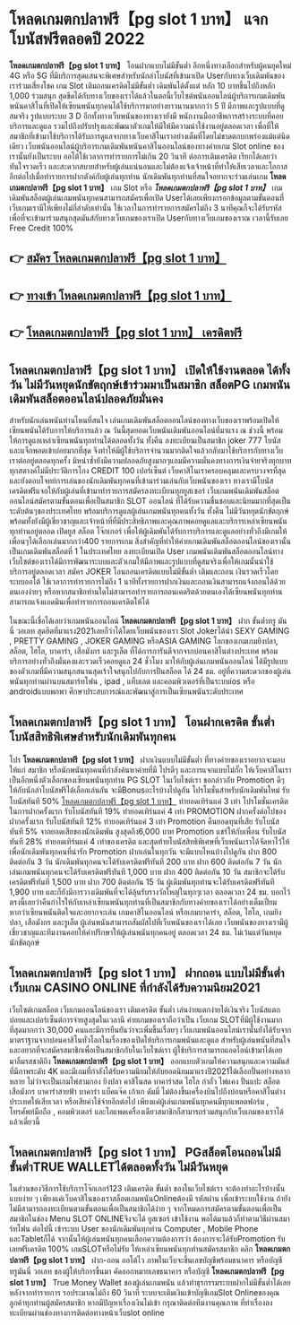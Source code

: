# โหลดเกมตกปลาฟรี【pg slot 1 บาท】  แจกโบนัสฟรีตลอดปี 2022

**โหลดเกมตกปลาฟรี【pg slot 1 บาท】** โอนฝากแบบไม่มีขั้นต่ำ  อีกหนึ่งทางเลือกสำหรับผู้คนยุคใหม่ 4G หรือ 5G ที่มีบริการสุดแสนจะพิเศษสำหรับนักล่าโบนัสที่เข้ามาเปิด Userกับทางเว็บเดิมพันของเราร่วมเสี่ยงโชค เกม Slot  เติมถอนเครดิตไม่มีขั้นต่ำ เดิมพันได้ตั้งแต่ หลัก 10 บาทขึ้นไปถึงหลัก 1,000 ร่วมสนุก สุดขีดได้กับทางเว็บของเราได้แล้วในตอนี้เว็บไซต์พนันออนไลน์ผู้บริการเกมเดิมพันพนันคาสิโนที่เปิดให้เซียนพนันทุกคนได้ใช้บริการมาอย่างยาวนานมากกว่า 5 ปี มีภาพและรูปแบบที่ดูสมจริง รูปแบบระบบ 3 D
อีกทั้งทางเว็บพนันของทางเรายังมี พนักงานมืออาชีพการสร้างระบบที่คอยบริการและดูแล  รวมไปถึงปรับปรุงและพัฒนาตัวเกมให้มีให้มีความน่าใช้งานอยู่ตลอดเวลา เพื่อที่ให้สมาชิกที่เข้ามาใช้บริการได้รับการดูแลจากทางเว็บคาสิโนเราอย่างเต็มที่โดยไม่ขาดตกบกพร่องแม้แต่นิดเดียว เว็บพนันออนไลน์ผู้บริการเกมเดิมพันพนันคาสิโนออนไลน์ของทางค่ายเกม Slot online ของเรานั้นยังเป็นระบบ ออโต้ใช้เวลาการทำรายการไม่เกิน 20 วินาที ต่อการเติมเครดิต เรียกได้เลยว่าทันใจรวดเร็ว และสะดวกสบายสำหรับผู้เล่นแน่นอนและไม่ต้องแจ้งเจ้าหน้าที่ทำให้เสียเวลาและโอกาสอีกต่อไปเมื่อทำรายการฝากตังค์กับผู้เล่นทุกท่าน
นักเดิมพันทุกท่านที่สนใจอยากจะร่วมเล่นเกม **โหลดเกมตกปลาฟรี【pg slot 1 บาท】** เกม Slot  หรือ ***โหลดเกมตกปลาฟรี【pg slot 1 บาท】*** เกมเดิมพันสล็อตผู้เล่นเกมพนันทุกคนสามารถสมัครเพื่อเปิด Userได้เลยเพียงกรอกข้อมูลตามขั้นตอนที่เว็บเกมเรามีให้เพียงไม่กี่ลำดับเท่านั้น ใช้เวลาในการทำรายการสมัครไม่ถึง 3 นาทีคุณก็จะได้รับรหัสเพื่อที่จะเข้ามาร่วมสนุกสุดมันส์กับทางเว็บเกมของเราเปิด Userกับทางเว็บเกมของเราณ เวลานี้รับเลย Free Credit 100%

## 👉 [สมัคร โหลดเกมตกปลาฟรี【pg slot 1 บาท】](https://archa888.com/)
## 👉 [ทางเข้า โหลดเกมตกปลาฟรี【pg slot 1 บาท】](https://archa888.com/)
## 👉 [โหลดเกมตกปลาฟรี【pg slot 1 บาท】 เครดิตฟรี](https://archa888.com/)

## โหลดเกมตกปลาฟรี【pg slot 1 บาท】 เปิดให้ใช้งานตลอด ได้ทั้งวัน ไม่มีวันหยุดนักขัตฤกษ์เข้าร่วมมาเป็นสมาชิก สล็อตPG เกมพนันเดิมพันสล็อตออนไลน์ปลอดภัยมั่นคง

สำหรับนักเล่นพนันท่านไหนที่สนใจ เล่นเกมเดิมพันสล็อตออนไลน์ของทางเว็บของเราพร้อมเปิดให้เซียนพนันได้รับการให้บริการแล้ว ณ วันนี้สุดยอดเว็บพนันเดิมพันออนไลน์ที่มาแรง ณ ช่วงนี้ พร้อมให้การดูแลเหล่าเซียนพนันทุกท่านได้ตลอดทั้งวัน ทั้งคืน ลงทะเบียนเป็นสมาชิก joker 777 โบนัสและแจ็กพอตเข้าบ่อยมากที่สุด จึงทำให้มีผู้ใช้บริการจำนวนมากติดใจแล้วกลับมาใช้บริการกับทางเว็บเราต่ออยู่ตลอดทุกครั้ง มิหนำซ้ำยังมีความปลอดภัยสูงมากๆแถมมีความมั่นคงทางการเงินจ่ายจริงทุกบาททุกสตางค์ไม่มีประวัติการโกง CREDIT 100 เปอร์เซ็นต์ เว็บคาสิโนเราครอบคลุมและครบวงจรที่สุดและยังตอบโจทย์การเล่นของนักเดิมพันทุกคนที่เข้ามาร่วมเล่นกับเว็บพนันของเรา
ทางเรามีโบนัสเครดิตฟรีแจกให้กับผู้เล่นที่เข้ามาทำรายการสมัครลงทะเบียนทุกยูสเซอร์ เว็บเกมพนันเดิมพันสล็อตออนไลน์สมัครตามขั้นตอนเพื่อเป็นสมาชิก SLOT ออนไลน์ ที่ได้รับความชื่นชอบและนิยมมากที่สุดเป็นระดับต้นๆของประเทศไทย พร้อมบริการดูแลผู้เล่นเกมพนันทุกคนทั้งวัน ทั้งคืน ไม่มีวันหยุดนักขัตฤกษ์พร้อมทั้งยังมีผู้เชี่ยวชาญและเจ้าหน้าที่ที่มีประสิทธิภาพและคุณภาพคอยดูแลและบริการเหล่าเซียนพนันทุกท่านอยู่ตลอด เปิดยูส สล็อต โจ๊กเกอร์ เพื่อให้ผู้เดิมพันได้รับการบริการและดูแลอย่างทั่วถึงมีเกมให้เพื่อนๆได้เลือกเล่นมากกว่า400 รายการเกม
สิ่งสำคัญที่ทำให้ค่ายเกมเดิมพันสล็อตออนไลน์ของเรานั้นเป็นเกมเดิมพันสล็อตที่ 1 ในประเทศไทย ลงทะเบียนเปิด User  เกมพนันเดิมพันสล็อตออนไลน์ทางเว็บไซต์ของเราได้มีการพัฒนาระบบและตัวเกมให้มีภาพและรูปแบบที่ดูสมจริงเพื่อให้เกมนั้นน่าใช้บริการอยู่ตลอดเวลา สมัคร JOKER โอนถอนเครดิตแบบไม่มีขั้นต่ำ เติมและถอน เงินรวดเร็วโดยระบบออโต้ ใช้เวลาการทำรายการไม่ถึง 1 นาทีทั้งรายการฝากเงินและถอนเงินสามารถแจ้งถอนได้ด้วยตนเองง่ายๆ หรือหากสมาชิกท่านใดไม่สามารถทำรายการถอนเคดริตด้วยตนเองได้เซียนพนันทุกท่านสามารถแจ้งแอดมินเพื่อทำรายการถอนเครดิตให้ได้

ในขณะนี้เชื่อได้เลยว่าเกมพนันออนไลน์ **โหลดเกมตกปลาฟรี【pg slot 1 บาท】** ฝาก ขั้นต่ำทรู มันนี่ วอเลท สุดฮิตที่มาแรง2021เลยก็ว่าได้โดยเว็บพนันของเรา Slot Jokerได้นำ SEXY GAMING , PRETTY GAMING , JOKER GAMING หรือASIA GAMING โลกของเกมเกมยิงปลา, สล็อต, ไฮโล, บาคาร่า, เสือมังกร และรูเล็ต ที่ได้การการันตีจากจากบ่อนคาสิโนต่างประเทศ พร้อมบริการอย่างทั่วถึงมั่นคงและรวดเร็วคอยดูแล 24 ชั่วโมง มาให้กับผู้เล่นเกมพนันออนไลน์ ได้มีรูปแบบของตัวเกมที่มีความสนุกสนานสุดเร้าใจสนุกไปกับการปั่นสล็อต ได้ 24 ชม. อยู่ที่ความสะดวกของผู้เล่นพนันทุกท่านผ่านบนสมาร์ทโฟน , ipad , แท็บเลต และคอมพิวเตอร์ที่เป็นระบบios หรือ androidแบบพกพา ศึกษาประสบการณ์และพัฒนาสู่การเป็นเซียนพนันระดับประเทศ

## โหลดเกมตกปลาฟรี【pg slot 1 บาท】 โอนฝากเครดิต ขั้นต่ำ โบนัสสิทธิพิเศษสำหรับนักเดิมพันทุกคน

โปร **โหลดเกมตกปลาฟรี【pg slot 1 บาท】** ฝากเงินแบบไม่มีขั้นต่ำ ที่ทางค่ายของเราอยากจะมอบให้แก่  สมาชิก หรือนักพนันทุกคนที่กำลังค้นหาค่ายที่มี โปรดีๆ และการแจกแบบไม่กั๊ก ให้เว็บคาสิโนเราเป็นอีกหนึ่งตัวเลือกของเซียนพนันทุกท่าน  PG SLOT ในเว็บไซต์เรา ขอกล่าวกับ Promotion ดีๆ ให้กับนักล่าโบนัสฟรีได้เลือกเล่นกัน จะมีBonusอะไรบ้างไปดูกัน
โปรโมชั่นสำหรับนักเดิมพันใหม่ รับโบนัสทันที 50% [โหลดเกมตกปลาฟรี【pg slot 1 บาท】](https://archa888.com/) ทำยอดเทิร์นแค่ 3 เท่า
โปรโมชั่นเครดิตในการฝากครั้งแรก รับโบนัสทันที 19% ทำยอดเทิร์นแค่ 4 เท่า
 PROMOTION ฝากครั้งต่อไปของฝากครั้งแรก รับโบนัสทันที 12% ทำยอดเทิร์นแค่ 3 เท่า
 Promotion คืนยอดทุนที่เสีย รับโบนัสทันที 5% จากยอดเสียของนักเดิมพัน สูงสุดถึง6,000 บาท
 Promotion แชร์ให้กับเพื่อน รับโบนัสทันที 28% ทำยอดเทิร์นแค่ 4 เท่าของเครดิต
และสุดท้ายโบนัสสิทธิพิเศษที่เว็บพนันเราได้จัดหาไว้ให้เพื่อนักเดิมพันทุกคนที่น่ารัก  Promotion ฝากเล่นในทุกวัน จะมีแบบไหนบ้างไปดูกัน
ฝาก 800 ติดต่อกัน 3 วัน นักเดิมพันทุกคนจะได้รับเครดิตฟรีทันที 200 บาท
ฝาก 600 ติดต่อกัน 7 วัน นักเล่นเกมพนันทุกคนจะได้รับเครดิตฟรีทันที 1,000 บาท
ฝาก 400 ติดต่อกัน 10 วัน สมาชิกจะได้รับเครดิตฟรีทันที 1,500 บาท
ฝาก 700 ติดต่อกัน 15 วัน ผู้เดิมพันทุกท่านจะได้รับเครดิตฟรีทันที 1,900 บาท
และก็ยังมีการวางเดิมพันที่จะได้ลุ้นรับรางวัลใหญ่ในทุกๆเวลา ตลอดเวลา 24 ชม. บอกไว้ตรงนี้เลยว่าคืนกำไรให้กับเหล่าเซียนพนันทุกท่านที่เป็นสมาชิกกับทางค่ายของเราได้อย่างเต็มเปี่ยม หากว่าเซียนพนันติดใจและอยากจะเล่น เกมคาสิโนออนไลน์ หรือเกมบาคาร่า, สล็อต, ไฮโล, เกมยิงปลา, เสือมังกร และรูเล็ต ผู้เล่นพนันสามารถสัมผัสไปที่เว็บพนันของเราได้เลย เว็บพนันของทางเรามีผู้เชี่ยวชาญและทีมงานคอยให้คำปรึกษาให้ผู้เล่นพนันทุกคนอยู่ ตลอดเวลา 24 ชม. ไม่เว้นแต่วันหยุดนักขัตฤกษ์

## โหลดเกมตกปลาฟรี【pg slot 1 บาท】 ฝากถอน แบบไม่มีขั้นต่ำ  เว็บเกม CASINO ONLINE ที่กำลังได้รับความนิยม2021

เว็บไซต์เกมสล็อต เว็บเกมออนไลน์ของเรา เติมเครดิต ขั้นต่ำ เล่นง่ายแตกง่ายได้เงินจริง โบนัสแตกบ่อยและเปอร์เซ็นต์การจ่ายสูงสุดในเวลานี ค่ายเกมของเราถือว่าเป็น เว็บเกม SLOTที่มีผู้ใช้งานมากที่สุดมากกว่า 30,000 คนและมีการยืนยันว่าจะเพิ่มขึ้นเรื่อยๆ เว็บเกมพนันออนไลน์เรานั้นยังได้รับจากมาตราฐานจากบ่อนคาสิโนทั่วโลกในเรื่องของเปิดให้บริการเกมพนันและดูแล สำหรับผู้เล่นพนันที่สนใจและอยากที่จะสมัครสมาชิกเพื่อเป็นสมาชิกกับในเว็บไซต์เรา ผู้ใช้บริการสามารถแอดไลน์เข้ามาได้เลย
	มาลิ้มรสชาติถึง **โหลดเกมตกปลาฟรี【pg slot 1 บาท】** ออกแบบตัวเกมให้ความสนุกและความมันส์ที่มีภาพระดับ 4K และมีเกมที่กำลังได้รับความนิยมให้กับยอดนิยมมาแรงปี2021ได้เลือกปั่นอย่างหลากหลาย  ไม่ว่าจะเป็นเกมไพ่สามกอง  ยิงปลา คาสิโนสด บาคาร่าสด ไฮโล กำถั่ว ไพ่แคง ปั่นแปะ สล็อต เสือมังกร บาคาร่าสายฟ้า บาคาร่า แบ็คแจ๊ค เก้าเก ดัมมี่ ไม่ต้องขึ้นเครื่องบินไปถึงบ่อนหรือคาสิโนต่างประเทศให้เสียเวลา หรือเสียค่าใช้จ่ายอีกต่อไป เพียงแค่ผู้เล่นเกมพนันทุกคนมีทุกแพลตฟอร์ม , โทรศัพท์มือถือ , คอมพิวเตอร์ และไอแพดเครื่องเดียวสมาชิกก็สามารถร่วมสนุกกับเว็บเกมของเราได้แล้วเดี๋ยวนี้

## โหลดเกมตกปลาฟรี【pg slot 1 บาท】 PGสล็อตโอนถอนไม่มีขั้นต่ำTRUE WALLETได้ตลอดทั้งวัน ไม่มีวันหยุด

ในส่วนของวิธีการใช้บริการโจ๊กเกอร์123 เติมเครดิต ขั้นต่ำ ของในเว็บไซต์เรา จะต้องทำอะไรบ้างนั้น แบบง่าย ๆ เพียงแค่เว็บคาสิโนของเราสล็อตเกมพนันOnlineต้องมี รหัสผ่าน เพื่อเข้าระบบใช้งาน ถ้ายังไม่มีสามารถลงทะเบียนตามขั้นตอนเพื่อเป็นสมาชิกได้ง่าย ๆ จากโหมดการสมัครตามขั้นตอนเพื่อเป็นสมาชิกในช่อง Menu SLOT ONLINEจึงจะได้ ยูสเซอร์ เข้าใช้งาน พอได้มาแล้วก็ทำตามวิธีผ่านสมาร์ทโฟน ต่อไปนี้
เข้าระบบ User  ของนักเดิมพันทุกท่าน Computer , Mobile Phone และTabletก็ได้
จากนั้นให้ผู้เล่นพนันทุกคนเลือกความต้องการว่า ต้องการจะได้รับPromotion รับเลยฟรีเครดิต 100% เกมSLOTหรือไม่รับ
ให้เหล่าเซียนพนันทุกท่านสมัครสมาชิก คลิก **โหลดเกมตกปลาฟรี【pg slot 1 บาท】** ฝาก-ถอน ออโต้ไว ภาพในเว็บจะขึ้นเลขบัญชีพร้อมธนาคาร หรือบัญชี ทรูมันนี่ วอเลท ของผู้ให้บริการขึ้นมา
คัดลอกหมายเลขธนาคาร หรือบัญชี **โหลดเกมตกปลาฟรี【pg slot 1 บาท】** True Money Wallet ของผู้เล่นเกมพนัน แล้วทำธุรกรรมระบบฝากไม่มีขั้นต่ำได้เลย
หลังจากทำรายการ รอประมาณไม่ถึง 60 วินาที ระบบจะเติมเงินเข้าบัญชีเกมSlot Onlineของคุณลูกค้าทุกท่านผู้สมัครสมาชิก
หากมีปัญหาเรื่องเงินไม่เข้า กรุณาติดต่อทีมงานคุณภาพ ที่ทำเรื่องลงทะเบียนผ่านช่องทางการติดต่อทางหน้าเว็บslot online


